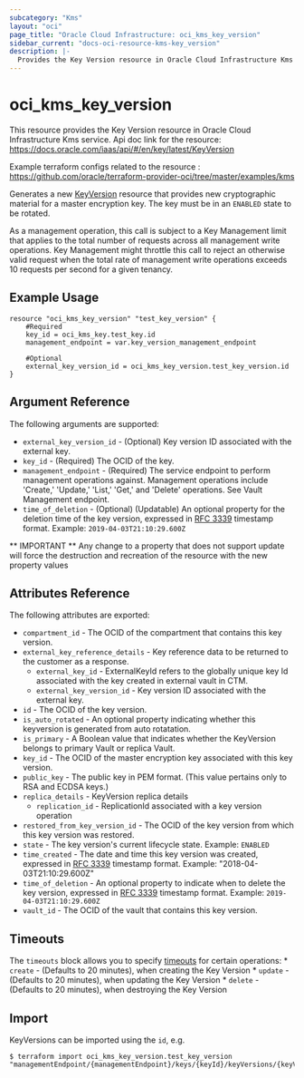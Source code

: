 ```yaml
---
subcategory: "Kms"
layout: "oci"
page_title: "Oracle Cloud Infrastructure: oci_kms_key_version"
sidebar_current: "docs-oci-resource-kms-key_version"
description: |-
  Provides the Key Version resource in Oracle Cloud Infrastructure Kms service
---
```


# oci_kms_key_version
This resource provides the Key Version resource in Oracle Cloud Infrastructure Kms service.
Api doc link for the resource: https://docs.oracle.com/iaas/api/#/en/key/latest/KeyVersion

Example terraform configs related to the resource : https://github.com/oracle/terraform-provider-oci/tree/master/examples/kms

Generates a new [KeyVersion](https://docs.cloud.oracle.com/iaas/api/#/en/key/latest/KeyVersion/) resource that provides new cryptographic
material for a master encryption key. The key must be in an `ENABLED` state to be rotated.

As a management operation, this call is subject to a Key Management limit that applies to the total number
of requests across all  management write operations. Key Management might throttle this call to reject an
otherwise valid request when the total rate of management write operations exceeds 10 requests per second
for a given tenancy.


## Example Usage

```hcl
resource "oci_kms_key_version" "test_key_version" {
	#Required
	key_id = oci_kms_key.test_key.id
	management_endpoint = var.key_version_management_endpoint

	#Optional
	external_key_version_id = oci_kms_key_version.test_key_version.id
}
```

## Argument Reference

The following arguments are supported:

* `external_key_version_id` - (Optional) Key version ID associated with the external key.
* `key_id` - (Required) The OCID of the key.
* `management_endpoint` - (Required) The service endpoint to perform management operations against. Management operations include 'Create,' 'Update,' 'List,' 'Get,' and 'Delete' operations. See Vault Management endpoint.
* `time_of_deletion` - (Optional) (Updatable) An optional property for the deletion time of the key version, expressed in [RFC 3339](https://tools.ietf.org/html/rfc3339) timestamp format. Example: `2019-04-03T21:10:29.600Z`

** IMPORTANT **
Any change to a property that does not support update will force the destruction and recreation of the resource with the new property values

## Attributes Reference

The following attributes are exported:

* `compartment_id` - The OCID of the compartment that contains this key version.
* `external_key_reference_details` - Key reference data to be returned to the customer as a response.
	* `external_key_id` - ExternalKeyId refers to the globally unique key Id associated with the key created in external vault in CTM.
	* `external_key_version_id` - Key version ID associated with the external key.
* `id` - The OCID of the key version.
* `is_auto_rotated` - An optional property indicating whether this keyversion is generated from auto rotatation.
* `is_primary` - A Boolean value that indicates whether the KeyVersion belongs to primary Vault or replica Vault.
* `key_id` - The OCID of the master encryption key associated with this key version.
* `public_key` - The public key in PEM format. (This value pertains only to RSA and ECDSA keys.) 
* `replica_details` - KeyVersion replica details 
	* `replication_id` - ReplicationId associated with a key version operation 
* `restored_from_key_version_id` - The OCID of the key version from which this key version was restored.
* `state` - The key version's current lifecycle state.  Example: `ENABLED` 
* `time_created` - The date and time this key version was created, expressed in [RFC 3339](https://tools.ietf.org/html/rfc3339) timestamp format.  Example: "2018-04-03T21:10:29.600Z" 
* `time_of_deletion` - An optional property to indicate when to delete the key version, expressed in [RFC 3339](https://tools.ietf.org/html/rfc3339) timestamp format. Example: `2019-04-03T21:10:29.600Z` 
* `vault_id` - The OCID of the vault that contains this key version.

## Timeouts

The `timeouts` block allows you to specify [timeouts](https://registry.terraform.io/providers/oracle/oci/latest/docs/guides/changing_timeouts) for certain operations:
	* `create` - (Defaults to 20 minutes), when creating the Key Version
	* `update` - (Defaults to 20 minutes), when updating the Key Version
	* `delete` - (Defaults to 20 minutes), when destroying the Key Version


## Import

KeyVersions can be imported using the `id`, e.g.

```
$ terraform import oci_kms_key_version.test_key_version "managementEndpoint/{managementEndpoint}/keys/{keyId}/keyVersions/{keyVersionId}" 
```

